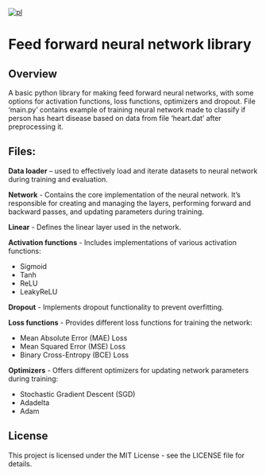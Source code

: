 [![pl](https://img.shields.io/badge/język-PL-red.svg)](https://github.com/pzemla/Feed-forward-neural-network-library/blob/main/README.pl.md)
# Feed forward neural network library

## Overview
A basic python library for making feed forward neural networks, with some options for activation functions, loss functions, optimizers and dropout. File ‘main.py’ contains example of training neural network made to classify if person has heart disease based on data from file ‘heart.dat’ after preprocessing it.

## Files:
**Data loader** – used to effectively load and iterate datasets to neural network during training and evaluation.

**Network** - Contains the core implementation of the neural network. It’s responsible for creating and managing the layers, performing forward and backward passes, and updating parameters during training.

**Linear** - Defines the linear layer used in the network.

**Activation functions** - Includes implementations of various activation functions:
-	Sigmoid
-	Tanh
-	ReLU
-	LeakyReLU

**Dropout** - Implements dropout functionality to prevent overfitting.

**Loss functions** - Provides different loss functions for training the network:
-	Mean Absolute Error (MAE) Loss
-	Mean Squared Error (MSE) Loss
-	Binary Cross-Entropy (BCE) Loss

**Optimizers** - Offers different optimizers for updating network parameters during training:
-	Stochastic Gradient Descent (SGD)
-	Adadelta
-	Adam

## License
This project is licensed under the MIT License - see the LICENSE file for details.
